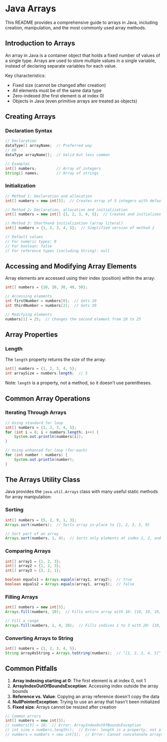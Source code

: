 # Java Arrays

This README provides a comprehensive guide to arrays in Java, including creation, manipulation, and the most commonly used array methods.

## Introduction to Arrays

An array in Java is a container object that holds a fixed number of values of a single type. Arrays are used to store multiple values in a single variable, instead of declaring separate variables for each value.

Key characteristics:
- Fixed size (cannot be changed after creation)
- All elements must be of the same data type
- Zero-indexed (the first element is at index 0)
- Objects in Java (even primitive arrays are treated as objects)    

## Creating Arrays

### Declaration Syntax

```java
// Declaration
dataType[] arrayName;  // Preferred way
// OR
dataType arrayName[];  // Valid but less common

// Examples
int[] numbers;         // Array of integers
String[] names;        // Array of strings
```

### Initialization

```java
// Method 1: Declaration and allocation
int[] numbers = new int[5];  // Creates array of 5 integers with default values (0)

// Method 2: Declaration, allocation and initialization
int[] numbers = new int[] {1, 2, 3, 4, 5};  // Creates and initializes array

// Method 3: Shorthand initialization (array literal)
int[] numbers = {1, 2, 3, 4, 5};  // Simplified version of method 2

// Default values
// For numeric types: 0
// For boolean: false
// For reference types (including String): null
```

## Accessing and Modifying Array Elements

Array elements are accessed using their index (position) within the array:

```java
int[] numbers = {10, 20, 30, 40, 50};

// Accessing elements
int firstNumber = numbers[0];  // Gets 10
int thirdNumber = numbers[2];  // Gets 30

// Modifying elements
numbers[1] = 25;  // Changes the second element from 20 to 25
```

## Array Properties

### Length

The `length` property returns the size of the array:

```java
int[] numbers = {1, 2, 3, 4, 5};
int arraySize = numbers.length;  // 5
```

Note: `length` is a property, not a method, so it doesn't use parentheses.

## Common Array Operations

### Iterating Through Arrays

```java
// Using standard for loop
int[] numbers = {1, 2, 3, 4, 5};
for (int i = 0; i < numbers.length; i++) {
    System.out.println(numbers[i]);
}

// Using enhanced for loop (for-each)
for (int number : numbers) {
    System.out.println(number);
}

```

## The Arrays Utility Class

Java provides the `java.util.Arrays` class with many useful static methods for array manipulation:

### Sorting

```java
int[] numbers = {5, 2, 9, 1, 3};
Arrays.sort(numbers);  // Sorts array in-place to {1, 2, 3, 5, 9}

// Sort part of an array
Arrays.sort(numbers, 1, 4);  // Sorts only elements at index 1, 2, and 3
```

### Comparing Arrays

```java
int[] array1 = {1, 2, 3};
int[] array2 = {1, 2, 3};
int[] array3 = {3, 2, 1};

boolean equals1 = Arrays.equals(array1, array2);  // true
boolean equals2 = Arrays.equals(array1, array3);  // false
```

### Filling Arrays

```java
int[] numbers = new int[5];
Arrays.fill(numbers, 10);  // Fills entire array with 10: {10, 10, 10, 10, 10}

// Fill a range
Arrays.fill(numbers, 1, 4, 20);  // Fills indices 1 to 3 with 20: {10, 20, 20, 20, 10}
```

### Converting Arrays to String

```java
int[] numbers = {1, 2, 3, 4, 5};
String arrayAsString = Arrays.toString(numbers);  // "[1, 2, 3, 4, 5]"
```

## Common Pitfalls

1. **Array indexing starting at 0**: The first element is at index 0, not 1
2. **ArrayIndexOutOfBoundsException**: Accessing index outside the array bounds
3. **Reference vs. Value**: Copying an array reference doesn't copy the data
4. **NullPointerException**: Trying to use an array that hasn't been initialized
5. **Fixed size**: Arrays cannot be resized after creation

```java
// Common errors
int[] numbers = new int[5];
// numbers[5] = 10;  // Error: ArrayIndexOutOfBoundsException
// int size = numbers.length();  // Error: length is a property, not a method
// numbers = numbers + new int[5];  // Error: Cannot concatenate arrays this way
```
